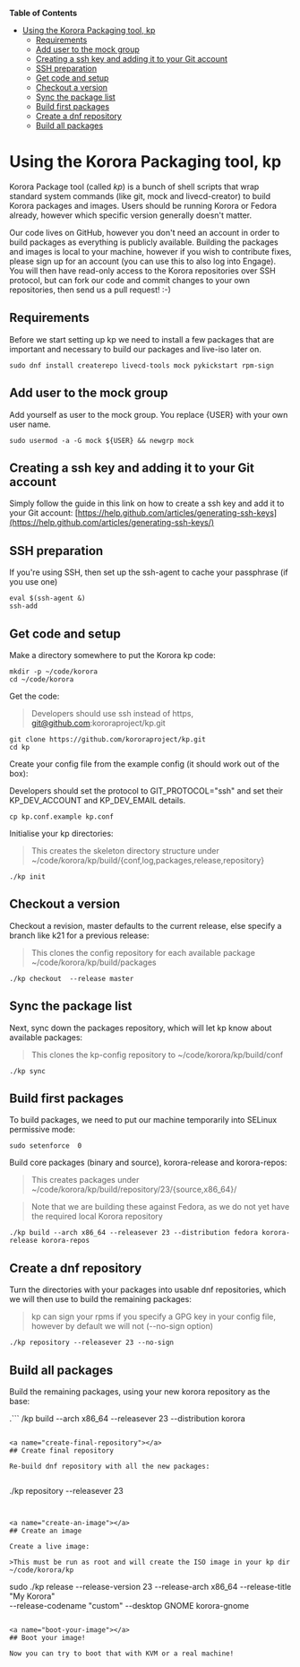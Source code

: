 

**Table of Contents**  

- [Using the Korora Packaging tool, kp](#using-the-korora-packaging-tool-kp)
    - [Requirements](#requirements)
    - [Add user to the mock group](#add-user-to-the-mock-group)
    - [Creating a ssh key and adding it to your Git account](#creating-a-ssh-key-and-adding-it-to-your-git-account)
    - [SSH preparation](#ssh-preparation)
    - [Get code and setup](#get-code-and-setup)
    - [Checkout a version](#checkout-a-version)
    - [Sync the package list](#sync-the-package-list)
    - [Build first packages](#build-first-packages)
    - [Create a dnf repository](#create-a-dnf-repository)
    - [Build all packages](#build-all-packages)



<a name="using-the-korora-packaging-tool-kp"></a>
# Using the Korora Packaging tool, kp

Korora Package tool (called _kp_) is a bunch of shell scripts that wrap standard system commands (like git, mock and livecd-creator) to build Korora packages and images. Users should be running Korora or Fedora already, however which specific version generally doesn't matter.

Our code lives on GitHub, however you don't need an account in order to build packages as everything is publicly available. Building the packages and images is local to your machine, however if you wish to contribute fixes, please sign up for an account (you can use this to also log into Engage). You will then have read-only access to the Korora repositories over SSH protocol, but can fork our code and commit changes to your own repositories, then send us a pull request! :-)

<a name="requirements"></a>
## Requirements

Before we start setting up kp we need to install a few packages that are important and necessary to build our packages and live-iso later on.

```
sudo dnf install createrepo livecd-tools mock pykickstart rpm-sign

```

<a name="add-user-to-the-mock-group"></a>
## Add user to the mock group

Add yourself as user to the mock group. You replace {USER} with your own user name.

```
sudo usermod -a -G mock ${USER} && newgrp mock
```

<a name="creating-a-ssh-key-and-adding-it-to-your-git-account"></a>
## Creating a ssh key and adding it to your Git account

Simply follow the guide in this link on how to create a ssh key and add it to your Git account: [https://help.github.com/articles/generating-ssh-keys](https://help.github.com/articles/generating-ssh-keys/)

<a name="ssh-preparation"></a>
## SSH preparation

If you're using SSH, then set up the ssh-agent to cache your passphrase (if you use one)

```
eval $(ssh-agent &)
ssh-add
```

<a name="get-code-and-setup"></a>
## Get code and setup

Make a directory somewhere to put the Korora kp code:

```
mkdir -p ~/code/korora
cd ~/code/korora
```

Get the code:

>Developers should use ssh instead of https, git@github.com:kororaproject/kp.git

```
git clone https://github.com/kororaproject/kp.git
cd kp
```

Create your config file from the example config (it should work out of the box):

Developers should set the protocol to GIT_PROTOCOL="ssh" and set their KP_DEV_ACCOUNT and KP_DEV_EMAIL details.

```
cp kp.conf.example kp.conf
```

Initialise your kp directories:

>This creates the skeleton directory structure under ~/code/korora/kp/build/{conf,log,packages,release,repository}

```
./kp init
```

<a name="checkout-a-version"></a>
## Checkout a version

Checkout a revision, master defaults to the current release, else specify a branch like k21 for a previous release:

>This clones the config repository for each available package ~/code/korora/kp/build/packages

```
./kp checkout  --release master
```

<a name="sync-the-package-list"></a>
## Sync the package list

Next, sync down the packages repository, which will let kp know about available packages:

>This clones the kp-config repository to ~/code/korora/kp/build/conf

```
./kp sync
```

<a name="build-first-packages"></a>
## Build first packages

To build packages, we need to put our machine temporarily into SELinux permissive mode:

```
sudo setenforce  0
```

Build core packages (binary and source), korora-release and korora-repos:

>This creates packages under ~/code/korora/kp/build/repository/23/{source,x86_64}/

>Note that we are building these against Fedora, as we do not yet have the required local Korora repository

```
./kp build --arch x86_64 --releasever 23 --distribution fedora korora-release korora-repos
```

<a name="create-a-dnf-repository"></a>
## Create a dnf repository

Turn the directories with your packages into usable dnf repositories, which we will then use to build the remaining packages:

>kp can sign your rpms if you specify a GPG key in your config file, however by default we will not (--no-sign option)

```
./kp repository --releasever 23 --no-sign
```

<a name="build-all-packages"></a>
## Build all packages

Build the remaining packages, using your new korora repository as the base:

.```
/kp build --arch x86_64 --releasever 23 --distribution korora
```

<a name="create-final-repository"></a>
## Create final repository

Re-build dnf repository with all the new packages:


```
./kp repository --releasever 23
```


<a name="create-an-image"></a>
## Create an image

Create a live image:

>This must be run as root and will create the ISO image in your kp dir ~/code/korora/kp

```
sudo ./kp release --release-version 23  --release-arch x86_64 --release-title "My Korora" \
--release-codename "custom" --desktop GNOME korora-gnome
```

<a name="boot-your-image"></a>
## Boot your image!

Now you can try to boot that with KVM or a real machine!

